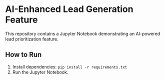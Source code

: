 
# AI-Enhanced Lead Generation Feature

This repository contains a Jupyter Notebook demonstrating an AI-powered lead prioritization feature.

## How to Run
1. Install dependencies: `pip install -r requirements.txt`
2. Run the Jupyter Notebook.
